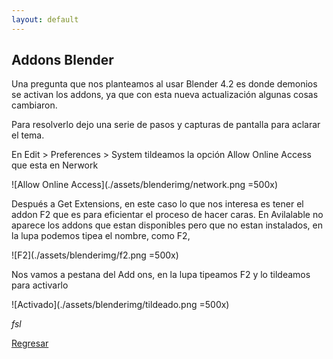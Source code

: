 ```yaml
---
layout: default
---
```


## Addons Blender

Una pregunta que nos planteamos al usar Blender 4.2 es donde demonios se activan los addons, ya que con esta nueva actualización algunas cosas cambiaron.

Para resolverlo dejo una serie de pasos y capturas de pantalla para aclarar el tema.

En Edit >  Preferences > System tildeamos la opción Allow Online Access que esta en Nerwork

![Allow Online Access](./assets/blenderimg/network.png =500x)

Después a Get Extensions, en este caso lo que nos interesa es tener el addon F2 que es para eficientar el proceso de hacer caras. En Avilalable no aparece los addons que estan disponibles pero que no estan instalados, en la lupa podemos tipea el nombre, como F2, 

![F2](./assets/blenderimg/f2.png =500x)

Nos vamos a pestana  del Add ons, en la lupa tipeamos F2 y lo tildeamos para activarlo

![Activado](./assets/blenderimg/tildeado.png =500x)

_fsl_

[Regresar](./)
